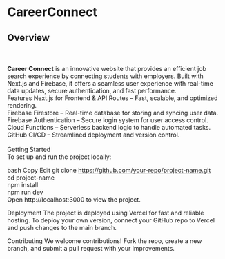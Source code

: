 <h1>CareerConnect</h1>
<h2>Overview</h2>
<br/>
<br/>
<b>Career Connect</b> is an innovative website that provides an efficient job search experience by connecting students with employers. Built with Next.js and Firebase, it offers a seamless user experience with real-time data updates, secure authentication, and fast performance.

<br/>
Features
Next.js for Frontend & API Routes – Fast, scalable, and optimized rendering.
<br/>
Firebase Firestore – Real-time database for storing and syncing user data.
<br/>
Firebase Authentication – Secure login system for user access control.
<br/>
Cloud Functions – Serverless backend logic to handle automated tasks.
<br/>
GitHub CI/CD – Streamlined deployment and version control.
<br/>
<br/>
Getting Started
<br/>
To set up and run the project locally:

bash
Copy
Edit
git clone https://github.com/your-repo/project-name.git  
cd project-name  
npm install  
npm run dev  
Open http://localhost:3000 to view the project.

Deployment
The project is deployed using Vercel for fast and reliable hosting. To deploy your own version, connect your GitHub repo to Vercel and push changes to the main branch.

Contributing
We welcome contributions! Fork the repo, create a new branch, and submit a pull request with your improvements.


